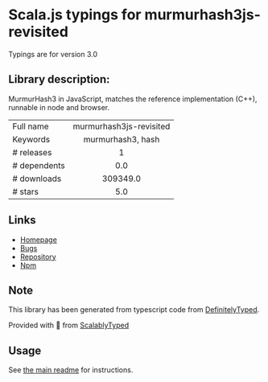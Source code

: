
# Scala.js typings for murmurhash3js-revisited

Typings are for version 3.0

## Library description:
MurmurHash3 in JavaScript, matches the reference implementation (C++), runnable in node and browser.

|                    |                 |
| ------------------ | :-------------: |
| Full name          | murmurhash3js-revisited |
| Keywords           | murmurhash3, hash |
| # releases         | 1 |
| # dependents       | 0.0 |
| # downloads        | 309349.0 |
| # stars            | 5.0 |

## Links
- [Homepage](https://github.com/cimi/murmurhash3js-revisited#readme)
- [Bugs](https://github.com/cimi/murmurhash3js-revisited/issues)
- [Repository](https://github.com/cimi/murmurhash3js-revisited)
- [Npm](https://www.npmjs.com/package/murmurhash3js-revisited)
    


## Note
This library has been generated from typescript code from [DefinitelyTyped](https://definitelytyped.org).

Provided with :purple_heart: from [ScalablyTyped](https://github.com/oyvindberg/ScalablyTyped)

## Usage
See [the main readme](../../readme.md) for instructions.


